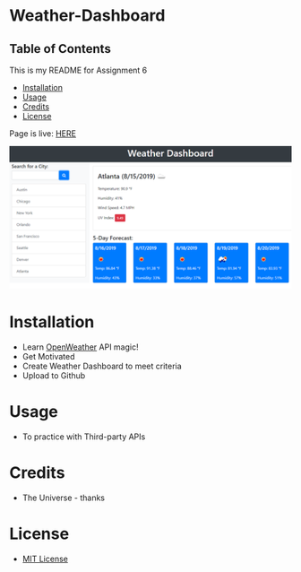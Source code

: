 # Weather-Dashboard

## Table of Contents

This is my README for Assignment 6
* [Installation](#installation)
* [Usage](#Usage)
* [Credits](#Credits)
* [License](#License)

Page is live: [HERE](https://kevsaj.github.io/Work-Day-Scheduler/.)

![Should Look like this lol](/Assets/06-server-side-apis-homework-demo.png "demo")


# Installation
* Learn [OpenWeather](https://openweathermap.org/api) API magic!
* Get Motivated
* Create Weather Dashboard to meet criteria
* Upload to Github 

# Usage
* To practice with Third-party APIs 

# Credits
* The Universe - thanks

# License
* [MIT License](https://github.com/kevsaj/Weather-Dashboard/blob/main/LICENSE)